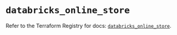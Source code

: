 # `databricks_online_store`

Refer to the Terraform Registry for docs: [`databricks_online_store`](https://registry.terraform.io/providers/databricks/databricks/1.86.0/docs/resources/online_store).
